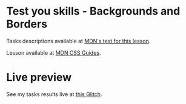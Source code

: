# Test you skills - Backgrounds and Borders

Tasks descriptions available at [MDN's test for this lesson](https://developer.mozilla.org/en-US/docs/Learn/CSS/Building_blocks/Test_your_skills_backgrounds_and_borders).

Lesson available at [MDN CSS Guides](https://developer.mozilla.org/en-US/docs/Learn/CSS/Building_blocks/Backgrounds_and_borders).

# Live preview

See my tasks results live at [this Glitch](https://titanium-slender-swim.glitch.me/CSS/Test%20your%20skills%20-%20Backgrounds%20and%20borders%20-%20Task%201%2C%202/).
